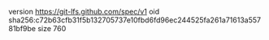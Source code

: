 version https://git-lfs.github.com/spec/v1
oid sha256:c72b63cfb31f5b132705737e10fbd6fd96ec244525fa261a71613a55781bf9be
size 760
